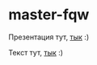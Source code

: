 # master-fqw
Презентация тут, [тык](https://slides.com/dmitryhorkin/master-3/fullscreen#/) :)

Текст тут, [тык](main.pdf) :)
